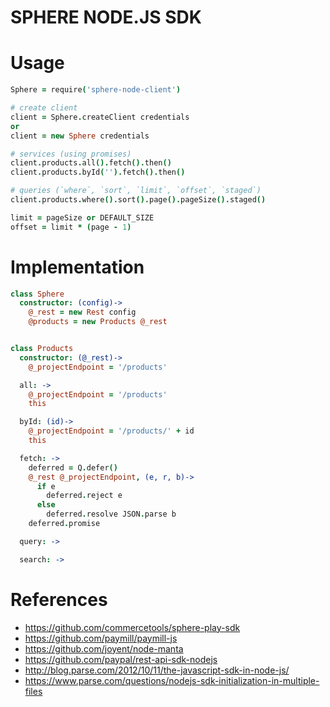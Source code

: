 SPHERE NODE.JS SDK
==================

# Usage

```coffeescript
Sphere = require('sphere-node-client')

# create client
client = Sphere.createClient credentials
or
client = new Sphere credentials

# services (using promises)
client.products.all().fetch().then()
client.products.byId('').fetch().then()

# queries (`where`, `sort`, `limit`, `offset`, `staged`)
client.products.where().sort().page().pageSize().staged()

limit = pageSize or DEFAULT_SIZE
offset = limit * (page - 1)
```


# Implementation

```coffeescript
class Sphere
  constructor: (config)->
    @_rest = new Rest config
    @products = new Products @_rest


class Products
  constructor: (@_rest)->
    @_projectEndpoint = '/products'

  all: ->
    @_projectEndpoint = '/products'
    this

  byId: (id)->
    @_projectEndpoint = '/products/' + id
    this

  fetch: ->
    deferred = Q.defer()
    @_rest @_projectEndpoint, (e, r, b)->
      if e
        deferred.reject e
      else
        deferred.resolve JSON.parse b
    deferred.promise

  query: ->

  search: ->
```


# References

- https://github.com/commercetools/sphere-play-sdk
- https://github.com/paymill/paymill-js
- https://github.com/joyent/node-manta
- https://github.com/paypal/rest-api-sdk-nodejs
- http://blog.parse.com/2012/10/11/the-javascript-sdk-in-node-js/
- https://www.parse.com/questions/nodejs-sdk-initialization-in-multiple-files